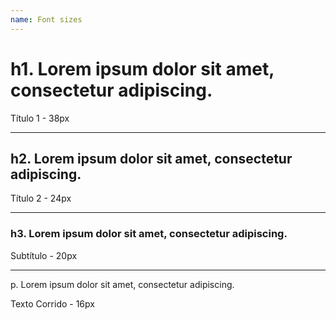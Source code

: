 ```yaml
---
name: Font sizes
---
```

<h1>h1. Lorem ipsum dolor sit amet, consectetur adipiscing. </h1>  <p class="text">Título 1 - 38px</p>
<hr>
<h2>h2. Lorem ipsum dolor sit amet, consectetur adipiscing. </h2>  <p class="text">Título 2 - 24px</p>
<hr>
<h3>h3. Lorem ipsum dolor sit amet, consectetur adipiscing. </h3> <p class="text">Subtítulo - 20px</p>
<hr>
<p class="text-color">p. Lorem ipsum dolor sit amet, consectetur adipiscing. </p> <p class="text">Texto Corrido - 16px</p>


